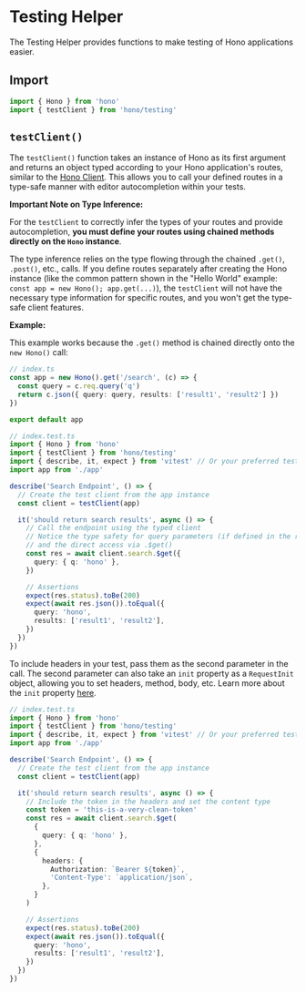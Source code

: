 # Testing Helper

The Testing Helper provides functions to make testing of Hono applications easier.

## Import

```ts
import { Hono } from 'hono'
import { testClient } from 'hono/testing'
```

## `testClient()`

The `testClient()` function takes an instance of Hono as its first argument and returns an object typed according to your Hono application's routes, similar to the [Hono Client](/docs/guides/rpc#client). This allows you to call your defined routes in a type-safe manner with editor autocompletion within your tests.

**Important Note on Type Inference:**

For the `testClient` to correctly infer the types of your routes and provide autocompletion, **you must define your routes using chained methods directly on the `Hono` instance**.

The type inference relies on the type flowing through the chained `.get()`, `.post()`, etc., calls. If you define routes separately after creating the Hono instance (like the common pattern shown in the "Hello World" example: `const app = new Hono(); app.get(...)`), the `testClient` will not have the necessary type information for specific routes, and you won't get the type-safe client features.

**Example:**

This example works because the `.get()` method is chained directly onto the `new Hono()` call:

```ts
// index.ts
const app = new Hono().get('/search', (c) => {
  const query = c.req.query('q')
  return c.json({ query: query, results: ['result1', 'result2'] })
})

export default app
```

```ts
// index.test.ts
import { Hono } from 'hono'
import { testClient } from 'hono/testing'
import { describe, it, expect } from 'vitest' // Or your preferred test runner
import app from './app'

describe('Search Endpoint', () => {
  // Create the test client from the app instance
  const client = testClient(app)

  it('should return search results', async () => {
    // Call the endpoint using the typed client
    // Notice the type safety for query parameters (if defined in the route)
    // and the direct access via .$get()
    const res = await client.search.$get({
      query: { q: 'hono' },
    })

    // Assertions
    expect(res.status).toBe(200)
    expect(await res.json()).toEqual({
      query: 'hono',
      results: ['result1', 'result2'],
    })
  })
})
```

To include headers in your test, pass them as the second parameter in the call. The second parameter can also take an `init` property as a `RequestInit` object, allowing you to set headers, method, body, etc. Learn more about the `init` property [here](/docs/guides/rpc#init-option).

```ts
// index.test.ts
import { Hono } from 'hono'
import { testClient } from 'hono/testing'
import { describe, it, expect } from 'vitest' // Or your preferred test runner
import app from './app'

describe('Search Endpoint', () => {
  // Create the test client from the app instance
  const client = testClient(app)

  it('should return search results', async () => {
    // Include the token in the headers and set the content type
    const token = 'this-is-a-very-clean-token'
    const res = await client.search.$get(
      {
        query: { q: 'hono' },
      },
      {
        headers: {
          Authorization: `Bearer ${token}`,
          'Content-Type': `application/json`,
        },
      }
    )

    // Assertions
    expect(res.status).toBe(200)
    expect(await res.json()).toEqual({
      query: 'hono',
      results: ['result1', 'result2'],
    })
  })
})
```

